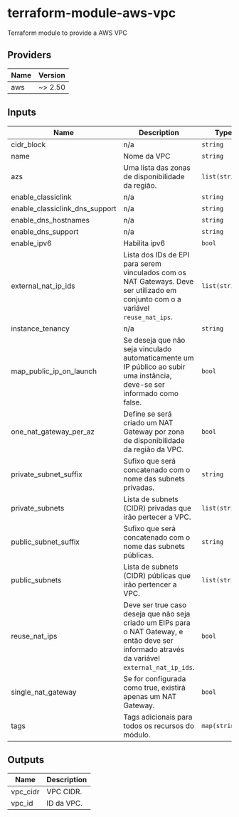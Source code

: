 # terraform-module-aws-vpc
Terraform module to provide a AWS VPC


<!-- BEGINNING OF PRE-COMMIT-TERRAFORM DOCS HOOK -->
## Providers

| Name | Version |
|------|---------|
| aws | ~> 2.50 |

## Inputs

| Name | Description | Type | Default | Required |
|------|-------------|------|---------|:-----:|
| cidr\_block | n/a | `string` | n/a | yes |
| name | Nome da VPC | `string` | n/a | yes |
| azs | Uma lista das zonas de disponibilidade da região. | `list(string)` | `[]` | no |
| enable\_classiclink | n/a | `string` | `""` | no |
| enable\_classiclink\_dns\_support | n/a | `string` | `""` | no |
| enable\_dns\_hostnames | n/a | `string` | `""` | no |
| enable\_dns\_support | n/a | `string` | `""` | no |
| enable\_ipv6 | Habilita ipv6 | `bool` | `false` | no |
| external\_nat\_ip\_ids | Lista dos IDs de EPI para serem vinculados com os NAT Gateways. Deve ser utilizado em conjunto com o a variável `reuse_nat_ips`. | `list(string)` | `[]` | no |
| instance\_tenancy | n/a | `string` | `"default"` | no |
| map\_public\_ip\_on\_launch | Se deseja que não seja vinculado automaticamente um IP público ao subir uma instância, deve-se ser informado como false. | `bool` | `true` | no |
| one\_nat\_gateway\_per\_az | Define se será criado um NAT Gateway por zona de disponibilidade da região da VPC. | `bool` | `true` | no |
| private\_subnet\_suffix | Sufixo que será concatenado com o nome das subnets privadas. | `string` | `"private"` | no |
| private\_subnets | Lista de subnets (CIDR) privadas que irão pertecer a VPC. | `list(string)` | `[]` | no |
| public\_subnet\_suffix | Sufixo que será concatenado com o nome das subnets públicas. | `string` | `"public"` | no |
| public\_subnets | Lista de subnets (CIDR) públicas que irão pertencer a VPC. | `list(string)` | `[]` | no |
| reuse\_nat\_ips | Deve ser true caso deseja que não seja criado um EIPs para o NAT Gateway, e então deve ser informado através da variável `external_nat_ip_ids`. | `bool` | `false` | no |
| single\_nat\_gateway | Se for configurada como true, existirá apenas um NAT Gateway. | `bool` | `false` | no |
| tags | Tags adicionais para todos os recursos do módulo. | `map(string)` | `{}` | no |

## Outputs

| Name | Description |
|------|-------------|
| vpc\_cidr | VPC CIDR. |
| vpc\_id | ID da VPC. |

<!-- END OF PRE-COMMIT-TERRAFORM DOCS HOOK -->